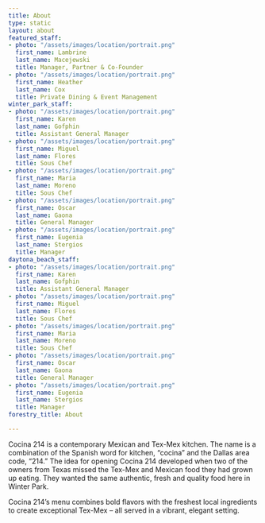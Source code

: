 ```yaml
---
title: About
type: static
layout: about
featured_staff:
- photo: "/assets/images/location/portrait.png"
  first_name: Lambrine
  last_name: Macejewski
  title: Manager, Partner & Co-Founder
- photo: "/assets/images/location/portrait.png"
  first_name: Heather
  last_name: Cox
  title: Private Dining & Event Management
winter_park_staff:
- photo: "/assets/images/location/portrait.png"
  first_name: Karen
  last_name: Gofphin
  title: Assistant General Manager
- photo: "/assets/images/location/portrait.png"
  first_name: Miguel
  last_name: Flores
  title: Sous Chef
- photo: "/assets/images/location/portrait.png"
  first_name: Maria
  last_name: Moreno
  title: Sous Chef
- photo: "/assets/images/location/portrait.png"
  first_name: Oscar
  last_name: Gaona
  title: General Manager
- photo: "/assets/images/location/portrait.png"
  first_name: Eugenia
  last_name: Stergios
  title: Manager
daytona_beach_staff:
- photo: "/assets/images/location/portrait.png"
  first_name: Karen
  last_name: Gofphin
  title: Assistant General Manager
- photo: "/assets/images/location/portrait.png"
  first_name: Miguel
  last_name: Flores
  title: Sous Chef
- photo: "/assets/images/location/portrait.png"
  first_name: Maria
  last_name: Moreno
  title: Sous Chef
- photo: "/assets/images/location/portrait.png"
  first_name: Oscar
  last_name: Gaona
  title: General Manager
- photo: "/assets/images/location/portrait.png"
  first_name: Eugenia
  last_name: Stergios
  title: Manager
forestry_title: About

---
```

Cocina 214 is a contemporary Mexican and Tex-Mex kitchen. The name is a combination of the Spanish word for kitchen, “cocina” and the Dallas area code, “214.” The idea for opening Cocina 214 developed when two of the owners from Texas missed the Tex-Mex and Mexican food they had grown up eating. They wanted the same authentic, fresh and quality food here in Winter Park.

Cocina 214’s menu combines bold flavors with the freshest local ingredients to create exceptional Tex-Mex – all served in a vibrant, elegant setting.
